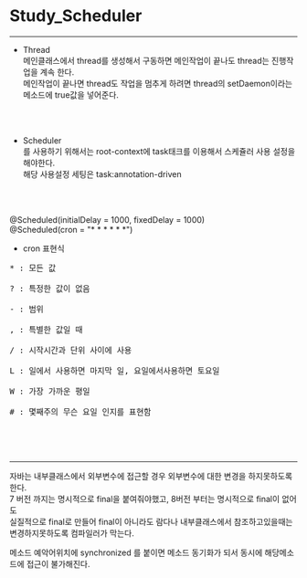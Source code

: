 # Study_Scheduler
- - -

* Thread <br>
메인클래스에서 thread를 생성해서 구동하면 메인작업이 끝나도 thread는 진행작업을 계속 한다. <br>
메인작업이 끝나면 thread도 작업을 멈추게 하려면 thread의 setDaemon이라는 메소드에 true값을 넣어준다.<br>
<br>
<br>

* Scheduler <br>
를 사용하기 위해서는 root-context에 task태크를 이용해서 스케쥴러 사용 설정을 해야한다. <br>
해당 사용설정 세팅은 task:annotation-driven <br>
<br>
<br>

@Scheduled(initialDelay = 1000, fixedDelay = 1000) <br>
@Scheduled(cron = "* * * * * *") <br>

* cron 표현식 <br>
<pre>
* : 모든 값 <br>
? : 특정한 값이 없음 <br>
- : 범위 <br>
, : 특별한 값일 때 <br>
/ : 시작시간과 단위 사이에 사용 <br>
L : 일에서 사용하면 마지막 일, 요일에서사용하면 토요일 <br>
W : 가장 가까운 평일 <br>
# : 몇째주의 무슨 요일 인지를 표현함 <br>
</pre>
<br>
<br>

- - -
자바는 내부클래스에서 외부변수에 접근할 경우 외부변수에 대한 변경을 하지못하도록한다. <br>
7 버전 까지는 명시적으로 final을 붙여줘야했고, 8버전 부터는 명시적으로 final이 없어도 <br>
실질적으로 final로 만들어 final이 아니라도 람다나 내부클래스에서 참조하고있을때는 변경하지못하도록 컴파일러가 막는다. <br>

메소드 예악어위치에 synchronized 를 붙이면 메소드 동기화가 되서 동시에 해당메소드에 접근이 불가해진다. <br>
